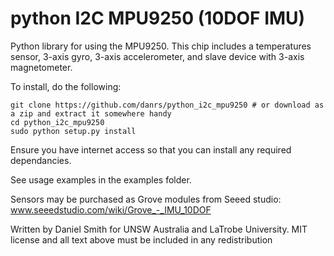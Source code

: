 python I2C MPU9250 (10DOF IMU)
=============================

Python library for using the MPU9250. This chip includes a temperatures sensor, 3-axis gyro, 3-axis accelerometer, and slave device with 3-axis magnetometer.

To install, do the following:
```
git clone https://github.com/danrs/python_i2c_mpu9250 # or download as a zip and extract it somewhere handy
cd python_i2c_mpu9250
sudo python setup.py install
```

Ensure you have internet access so that you can install any required dependancies.

See usage examples in the examples folder.

Sensors may be purchased as Grove modules from Seeed studio:
www.seeedstudio.com/wiki/Grove_-_IMU_10DOF


Written by Daniel Smith for UNSW Australia and LaTrobe University.
MIT license and all text above must be included in any redistribution
